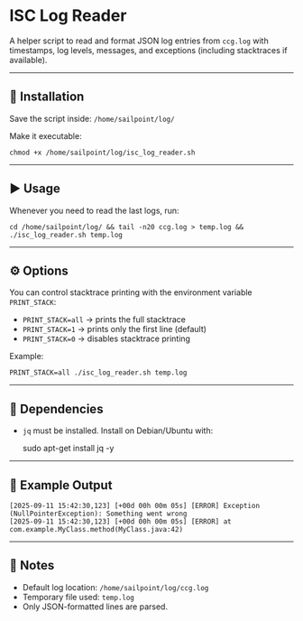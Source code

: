 # ISC Log Reader

A helper script to read and format JSON log entries from `ccg.log` with timestamps, log levels, messages, and exceptions (including stacktraces if available).

---

## 📌 Installation

Save the script inside: `/home/sailpoint/log/`

Make it executable:

    chmod +x /home/sailpoint/log/isc_log_reader.sh

---

## ▶️ Usage

Whenever you need to read the last logs, run:

    cd /home/sailpoint/log/ && tail -n20 ccg.log > temp.log && ./isc_log_reader.sh temp.log

---

## ⚙️ Options

You can control stacktrace printing with the environment variable `PRINT_STACK`:

- `PRINT_STACK=all` → prints the full stacktrace  
- `PRINT_STACK=1`   → prints only the first line (default)  
- `PRINT_STACK=0`   → disables stacktrace printing

Example:

    PRINT_STACK=all ./isc_log_reader.sh temp.log

---

## 🔧 Dependencies

- `jq` must be installed. Install on Debian/Ubuntu with:

    sudo apt-get install jq -y

---

## 📂 Example Output

    [2025-09-11 15:42:30,123] [+00d 00h 00m 05s] [ERROR] Exception (NullPointerException): Something went wrong
    [2025-09-11 15:42:30,123] [+00d 00h 00m 05s] [ERROR] at com.example.MyClass.method(MyClass.java:42)

---

## 📝 Notes

- Default log location: `/home/sailpoint/log/ccg.log`  
- Temporary file used: `temp.log`  
- Only JSON-formatted lines are parsed.
